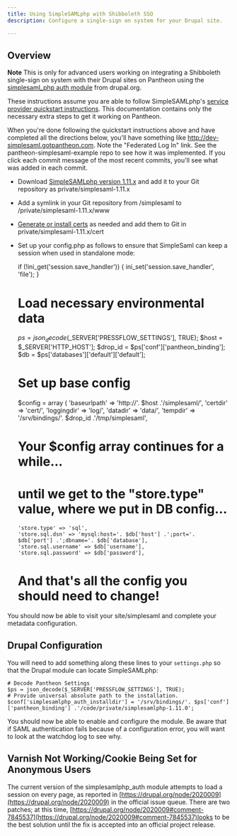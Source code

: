 ```yaml
---
title: Using SimpleSAMLphp with Shibboleth SSO
description: Configure a single-sign on system for your Drupal site.

---
```


## Overview

**Note** This is only for advanced users working on integrating a Shibboleth single-sign on system with their Drupal sites on Pantheon using the [simplesaml\_php auth module](http://drupal.org/project/simplesamlphp_auth) from drupal.org.

These instructions assume you are able to follow SimpleSAMLphp's [service provider quickstart instructions](http://simplesamlphp.org/docs/1.9/simplesamlphp-sp). This documentation contains only the necessary extra steps to get it working on Pantheon.

When you're done following the quickstart instructions above and have completed all the directions below, you'll have something like http://dev-simplesaml.gotpantheon.com. Note the "Federated Log In" link. See the pantheon-simplesaml-example repo to see how it was implemented. If you click each commit message of the most recent commits, you'll see what was added in each commit.

- Download [SimpleSAMLphp version 1.11.x](http://simplesamlphp.org/) and add it to your Git repository as private/simplesaml-1.11.x
- Add a symlink in your Git repository from /simplesaml to /private/simplesaml-1.11.x/www
- [Generate or install certs](http://simplesamlphp.org/docs/1.9/simplesamlphp-sp#section_1_1) as needed and add them to Git in private/simplesaml-1.11.x/cert
- Set up your config.php as follows to ensure that SimpleSaml can keep a session when used in standalone mode:

    if (!ini_get('session.save_handler')) {
      ini_set('session.save_handler', 'file');
    }


    # Load necessary environmental data
    $ps = json_decode($_SERVER['PRESSFLOW_SETTINGS'], TRUE);
    $host = $_SERVER['HTTP_HOST'];
    $drop_id = $ps['conf']['pantheon_binding'];
    $db = $ps['databases']['default']['default'];


    # Set up base config
    $config = array (
      'baseurlpath' => 'http://'. $host .'/simplesaml/',
      'certdir' => 'cert/',
      'loggingdir' => 'log/',
      'datadir' => 'data/',
      'tempdir' => '/srv/bindings/'. $drop_id .'/tmp/simplesaml',
    # Your $config array continues for a while...
    # until we get to the "store.type" value, where we put in DB config...
      'store.type' => 'sql',
      'store.sql.dsn' => 'mysql:host='. $db['host'] .';port='. $db['port'] .';dbname='. $db['database'],
      'store.sql.username' => $db['username'],
      'store.sql.password' => $db['password'],
    # And that's all the config you should need to change!

You should now be able to visit your site/simplesaml and complete your metadata configuration.

## Drupal Configuration

You will need to add something along these lines to your `settings.php` so that the Drupal module can locate SimpleSAMLphp:

    # Decode Pantheon Settings
    $ps = json_decode($_SERVER['PRESSFLOW_SETTINGS'], TRUE);
    # Provide universal absolute path to the installation.
    $conf['simplesamlphp_auth_installdir'] = '/srv/bindings/'. $ps['conf']['pantheon_binding'] .'/code/private/simplesamlphp-1.11.0';

You should now be able to enable and configure the module. Be aware that if SAML authentication fails because of a configuration error, you will want to look at the watchdog log to see why.

## Varnish Not Working/Cookie Being Set for Anonymous Users

The current version of the simplesamlphp\_auth module attempts to load a session on every page, as reported in [https://drupal.org/node/2020009](https://drupal.org/node/2020009) in the official issue queue. There are two patches; at this time, [https://drupal.org/node/2020009#comment-7845537](https://drupal.org/node/2020009#comment-7845537)looks to be the best solution until the fix is accepted into an official project release.
